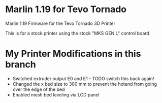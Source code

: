 # Marlin 1.19 for Tevo Tornado
Marlin 1.19 Firmware for the Tevo Tornado 3D Printer

This is for a stock printer using the stock "MKS GEN L" control board

# My Printer Modifications in this branch
* Switched extruder output E0 and E1 - TODO switch this back again!
* Changed the x bed size to 300 mm to prevent the hotend from going over the edge of the bed
* Enabled mesh bed leveling via LCD panel
